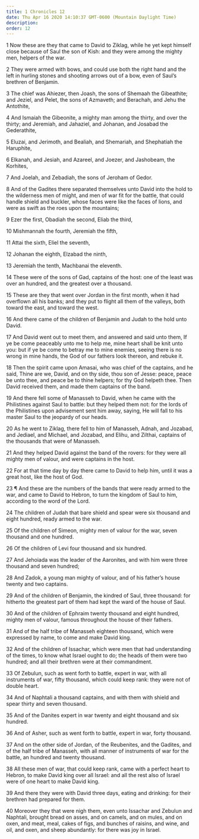 ```yaml
---
title: 1 Chronicles 12
date: Thu Apr 16 2020 14:10:37 GMT-0600 (Mountain Daylight Time)
description: 
order: 12
---
```


<p>
  1 Now these are they that came to David to Ziklag, while he yet kept himself
  close because of Saul the son of Kish: and they were among the mighty men,
  helpers of the war.
</p>
<p>
  2 They were armed with bows, and could use both the right hand and the left in
  hurling stones and shooting arrows out of a bow, even of Saul&#x2019;s
  brethren of Benjamin.
</p>
<p>
  3 The chief was Ahiezer, then Joash, the sons of Shemaah the Gibeathite; and
  Jeziel, and Pelet, the sons of Azmaveth; and Berachah, and Jehu the Antothite,
</p>
<p>
  4 And Ismaiah the Gibeonite, a mighty man among the thirty, and over the
  thirty; and Jeremiah, and Jahaziel, and Johanan, and Josabad the Gederathite,
</p>
<p>
  5 Eluzai, and Jerimoth, and Bealiah, and Shemariah, and Shephatiah the
  Haruphite,
</p>
<p>
  6 Elkanah, and Jesiah, and Azareel, and Joezer, and Jashobeam, the Korhites,
</p>
<p>7 And Joelah, and Zebadiah, the sons of Jeroham of Gedor.</p>
<p>
  8 And of the Gadites there separated themselves unto David into the hold to
  the wilderness men of might, and men of war fit for the battle, that could
  handle shield and buckler, whose faces were like the faces of lions, and were
  as swift as the roes upon the mountains;
</p>
<p>9 Ezer the first, Obadiah the second, Eliab the third,</p>
<p>10 Mishmannah the fourth, Jeremiah the fifth,</p>
<p>11 Attai the sixth, Eliel the seventh,</p>
<p>12 Johanan the eighth, Elzabad the ninth,</p>
<p>13 Jeremiah the tenth, Machbanai the eleventh.</p>
<p>
  14 These were of the sons of Gad, captains of the host: one of the least was
  over an hundred, and the greatest over a thousand.
</p>
<p>
  15 These are they that went over Jordan in the first month, when it had
  overflown all his banks; and they put to flight all them of the valleys, both
  toward the east, and toward the west.
</p>
<p>
  16 And there came of the children of Benjamin and Judah to the hold unto
  David.
</p>
<p>
  17 And David went out to meet them, and answered and said unto them, If ye be
  come peaceably unto me to help me, mine heart shall be knit unto you: but if
  ye be come to betray me to mine enemies, seeing there is no wrong in mine
  hands, the God of our fathers look thereon, and rebuke it.
</p>
<p>
  18 Then the spirit came upon Amasai, who was chief of the captains, and he
  said, Thine are we, David, and on thy side, thou son of Jesse: peace, peace be
  unto thee, and peace be to thine helpers; for thy God helpeth thee. Then David
  received them, and made them captains of the band.
</p>
<p>
  19 And there fell some of Manasseh to David, when he came with the Philistines
  against Saul to battle: but they helped them not: for the lords of the
  Philistines upon advisement sent him away, saying, He will fall to his master
  Saul to the jeopardy of our heads.
</p>
<p>
  20 As he went to Ziklag, there fell to him of Manasseh, Adnah, and Jozabad,
  and Jediael, and Michael, and Jozabad, and Elihu, and Zilthai, captains of the
  thousands that were of Manasseh.
</p>
<span></span>
<p>
  21 And they helped David against the band of the rovers: for they were all
  mighty men of valour, and were captains in the host.
</p>
<p>
  22 For at that time day by day there came to David to help him, until it was a
  great host, like the host of God.
</p>
<p>
  23 &#xB6; And these are the numbers of the bands that were ready armed to the
  war, and came to David to Hebron, to turn the kingdom of Saul to him,
  according to the word of the Lord.
</p>
<p>
  24 The children of Judah that bare shield and spear were six thousand and
  eight hundred, ready armed to the war.
</p>
<p>
  25 Of the children of Simeon, mighty men of valour for the war, seven thousand
  and one hundred.
</p>
<p>26 Of the children of Levi four thousand and six hundred.</p>
<p>
  27 And Jehoiada was the leader of the Aaronites, and with him were three
  thousand and seven hundred;
</p>
<p>
  28 And Zadok, a young man mighty of valour, and of his father&#x2019;s house
  twenty and two captains.
</p>
<p>
  29 And of the children of Benjamin, the kindred of Saul, three thousand: for
  hitherto the greatest part of them had kept the ward of the house of Saul.
</p>
<p>
  30 And of the children of Ephraim twenty thousand and eight hundred, mighty
  men of valour, famous throughout the house of their fathers.
</p>
<p>
  31 And of the half tribe of Manasseh eighteen thousand, which were expressed
  by name, to come and make David king.
</p>
<p>
  32 And of the children of Issachar, which were men that had understanding of
  the times, to know what Israel ought to do; the heads of them were two
  hundred; and all their brethren were at their commandment.
</p>
<p>
  33 Of Zebulun, such as went forth to battle, expert in war, with all
  instruments of war, fifty thousand, which could keep rank: they were not of
  double heart.
</p>
<p>
  34 And of Naphtali a thousand captains, and with them with shield and spear
  thirty and seven thousand.
</p>
<p>
  35 And of the Danites expert in war twenty and eight thousand and six hundred.
</p>
<p>
  36 And of Asher, such as went forth to battle, expert in war, forty thousand.
</p>
<p>
  37 And on the other side of Jordan, of the Reubenites, and the Gadites, and of
  the half tribe of Manasseh, with all manner of instruments of war for the
  battle, an hundred and twenty thousand.
</p>
<p>
  38 All these men of war, that could keep rank, came with a perfect heart to
  Hebron, to make David king over all Israel: and all the rest also of Israel
  were of one heart to make David king.
</p>
<p>
  39 And there they were with David three days, eating and drinking: for their
  brethren had prepared for them.
</p>
<p>
  40 Moreover they that were nigh them, even unto Issachar and Zebulun and
  Naphtali, brought bread on asses, and on camels, and on mules, and on oxen,
  and meat, meal, cakes of figs, and bunches of raisins, and wine, and oil, and
  oxen, and sheep abundantly: for there was joy in Israel.
</p>
